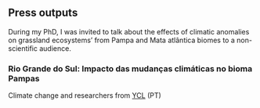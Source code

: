 ## Press outputs

During my PhD, I was invited to talk about the effects of climatic anomalies on grassland ecosystems’ from Pampa and Mata atlântica biomes to a non-scientific audience. 


### Rio Grande do Sul: Impacto das mudanças climáticas no bioma Pampas 
Climate change and researchers from [YCL](https://youtu.be/LAg2nEbgleQ) (PT)
